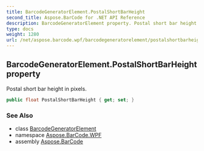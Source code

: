 ```yaml
---
title: BarcodeGeneratorElement.PostalShortBarHeight
second_title: Aspose.BarCode for .NET API Reference
description: BarcodeGeneratorElement property. Postal short bar height in pixels
type: docs
weight: 1280
url: /net/aspose.barcode.wpf/barcodegeneratorelement/postalshortbarheight/
---
```

## BarcodeGeneratorElement.PostalShortBarHeight property

Postal short bar height in pixels.

```csharp
public float PostalShortBarHeight { get; set; }
```

### See Also

* class [BarcodeGeneratorElement](../)
* namespace [Aspose.BarCode.WPF](../../../aspose.barcode.wpf/)
* assembly [Aspose.BarCode](../../../)


